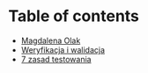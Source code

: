 # Table of contents

* [Magdalena Olak](README.md)
* [Weryfikacja i walidacja](weryfikacja-i-walidacja.md)
* [7 zasad testowania](untitled.md)


